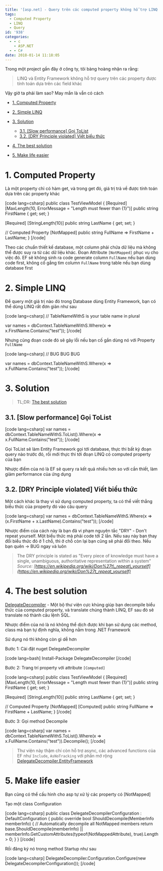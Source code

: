 ```yaml
---
title: '[asp.net] - Query trên các computed property không hỗ trợ LINQ'
tags:
  - Computed Property
  - LINQ
  - Query
id: '938'
categories:
  - - c
    - ASP.NET
  - - C#
date: 2018-01-14 11:18:05
---
```


Trong một project gần đây ở công ty, tôi bàng hoàng nhận ra rằng:

> LINQ và Entity Framework không hỗ trợ query trên các property được tính toán dựa trên các field khác

Vậy giờ ta phải làm sao? May mắn là vẫn có cách
<!-- more -->
*   [1. Computed Property](#1-computed-property)
*   [2. Simple LINQ](#2-simple-linq)
*   [3. Solution](#3-solution)
    
    *   [3.1. \[Slow performance\] Gọi ToList](#31-slow-performance-gọi-tolist)
    *   [3.2. \[DRY Principle violated\] Viết biểu thức](#32-dry-principle-violated-viết-biểu-thức)
*   [4. The best solution](#4-the-best-solution)
*   [5. Make life easier](#5-make-life-easier)

# 1. Computed Property

Là một property chỉ có hàm get, và trong get đó, giá trị trả về được tính toán dựa trên các property khác

\[code lang=csharp\] public class TestViewModel { \[Required\] \[MaxLength(10, ErrorMessage = "Length must fewer than {1}")\] public string FirstName { get; set; }

\[Required\] \[StringLength(10)\] public string LastName { get; set; }

// Computed Property \[NotMapped\] public string FullName => FirstName + LastName; } \[/code\]

Theo các chuẩn thiết kế database, một column phải chứa dữ liệu mà không thể được suy ra từ các dữ liệu khác. Đoạn Attribute `[NotMapped]` phục vụ cho việc đó. EF sẽ không sinh ra code generate column `FullName` nếu bạn dùng code first, không cố gắng tìm column `FullName` trong table nếu bạn dùng database first

# 2. Simple LINQ

Để query một giá trị nào đó trong Database dùng Entity Framework, bạn có thể dùng LINQ rất đơn giản như sau

\[code lang=csharp\] // TableNameWithS is your table name in plural

var names = dbContext.TableNameWithS.Where(x => x.FirstName.Contains("test")); \[/code\]

Nhưng cũng đoạn code đó sẽ gây lỗi nếu bạn cố gắn dùng nó với Property `FullName`

\[code lang=csharp\] // BUG BUG BUG

var names = dbContext.TableNameWithS.Where(x => x.FullName.Contains("test")); \[/code\]

# 3. Solution

> TL;DR: [The best solution](#4-the-best-solution)

## 3.1. \[Slow performance\] Gọi ToList

\[code lang=csharp\] var names = dbContext.TableNameWithS.ToList().Where(x => x.FullName.Contains("test")); \[/code\]

Gọi ToList sẽ làm Entity Framework gọi tới database, thực thi bất kỳ đoạn query nào trước đó, rồi mới thực thi tới đoạn LINQ có computed property của bạn

Nhược điểm của nó là EF sẽ query ra kết quả nhiều hơn so với cần thiết, làm giảm performance của ứng dụng

## 3.2. \[DRY Principle violated\] Viết biểu thức

Một cách khác là thay vì sử dụng computed property, ta có thể viết thẳng biểu thức của property đó vào câu query

\[code lang=csharp\] var names = dbContext.TableNameWithS.Where(x => (x.FirstName + x.LastName).Contains("test")); \[/code\]

Nhược điểm của cách này là bạn đã vi phạm nguyên tắc "DRY" - Don't repeat yourself. Một biểu thức mà phải code tới 2 lần. Nếu sau này bạn thay đổi biểu thức đó ở 1 chỗ, thì ở chỗ còn lại bạn cũng sẽ phải đổi theo. Nếu bạn quên -> BUG ngay và luôn

> The DRY principle is stated as "Every piece of knowledge must have a single, unambiguous, authoritative representation within a system" _Source: [https://en.wikipedia.org/wiki/Don%27t\_repeat\_yourself](https://en.wikipedia.org/wiki/Don%27t_repeat_yourself)_

# 4. The best solution

[DelegateDecompiler](https://github.com/hazzik/DelegateDecompiler) - Một bộ thư viện cực khủng giúp bạn decompile biểu thức của computed property, và translate chúng thành LINQ, EF sau đó sẽ translate nó thành câu lệnh SQL.

Nhược điểm của nó là nó không thể dịch được khi bạn sử dụng các method, class mà bạn tự định nghĩa, không nằm trong .NET Framework

Sử dụng nó thì không còn gì dễ hơn

Bước 1: Cài đặt nuget DelegateDecompiler

\[code lang=bash\] Install-Package DelegateDecompiler \[/code\]

Bước 2: Trang trí property với attribute `[Computed]`

\[code lang=csharp\] public class TestViewModel { \[Required\] \[MaxLength(10, ErrorMessage = "Length must fewer than {1}")\] public string FirstName { get; set; }

\[Required\] \[StringLength(10)\] public string LastName { get; set; }

// Computed Property \[NotMapped\] \[Computed\] public string FullName => FirstName + LastName; } \[/code\]

Bước 3: Gọi method Decompile

\[code lang=csharp\] var names = dbContext.TableNameWithS.ToList().Where(x => x.FullName.Contains("test")).Decompile(); \[/code\]

> Thư viện này thậm chí còn hỗ trợ async, các advanced functions của EF như `Include`, `AsNoTracking` với phần mở rộng [DelegateDecompiler.EntityFramework](https://nuget.org/packages/DelegateDecompiler.EntityFramework)

# 5. Make life easier

Bạn cũng có thể cấu hình cho asp tự xử lý các property có \[NotMapped\]

Tạo một class Configuration

\[code lang=csharp\] public class DelegateDecompilerConfiguration : DefaultConfiguration { public override bool ShouldDecompile(MemberInfo memberInfo) { // Automatically decompile all NotMapped members return base.ShouldDecompile(memberInfo) || memberInfo.GetCustomAttributes(typeof(NotMappedAttribute), true).Length > 0; } } \[/code\]

Rồi đăng ký nó trong method Startup như sau

\[code lang=csharp\] DelegateDecompiler.Configuration.Configure(new DelegateDecompilerConfiguration()); \[/code\]